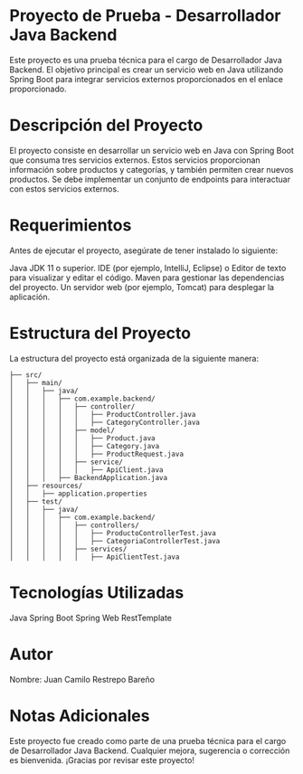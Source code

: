 # Proyecto de Prueba - Desarrollador Java Backend
Este proyecto es una prueba técnica para el cargo de Desarrollador Java Backend. El objetivo principal es crear un servicio web en Java utilizando Spring Boot para integrar servicios externos proporcionados en el enlace proporcionado.

# Descripción del Proyecto
El proyecto consiste en desarrollar un servicio web en Java con Spring Boot que consuma tres servicios externos. Estos servicios proporcionan información sobre productos y categorías, y también permiten crear nuevos productos. Se debe implementar un conjunto de endpoints para interactuar con estos servicios externos.

# Requerimientos
Antes de ejecutar el proyecto, asegúrate de tener instalado lo siguiente:

Java JDK 11 o superior.
IDE (por ejemplo, IntelliJ, Eclipse) o Editor de texto para visualizar y editar el código.
Maven para gestionar las dependencias del proyecto.
Un servidor web (por ejemplo, Tomcat) para desplegar la aplicación.

# Estructura del Proyecto
La estructura del proyecto está organizada de la siguiente manera:

```
├── src/
│   ├── main/
│   │   ├── java/
│   │   │   ├── com.example.backend/
│   │   │   │   ├── controller/
│   │   │   │   │   ├── ProductController.java
│   │   │   │   │   ├── CategoryController.java
│   │   │   │   ├── model/
│   │   │   │   │   ├── Product.java
│   │   │   │   │   ├── Category.java
│   │   │   │   │   ├── ProductRequest.java
│   │   │   │   ├── service/
│   │   │   │   │   ├── ApiClient.java
│   │   │   ├── BackendApplication.java
│   ├── resources/
│   │   ├── application.properties
│   ├── test/
│   │   ├── java/
│   │   │   ├── com.example.backend/
│   │   │   │   ├── controllers/
│   │   │   │   │   ├── ProductoControllerTest.java
│   │   │   │   │   ├── CategoriaControllerTest.java
│   │   │   │   ├── services/
│   │   │   │   │   ├── ApiClientTest.java
```

# Tecnologías Utilizadas
Java
Spring Boot
Spring Web
RestTemplate

# Autor
Nombre: Juan Camilo Restrepo Bareño

# Notas Adicionales
Este proyecto fue creado como parte de una prueba técnica para el cargo de Desarrollador Java Backend. Cualquier mejora, sugerencia o corrección es bienvenida. ¡Gracias por revisar este proyecto!
